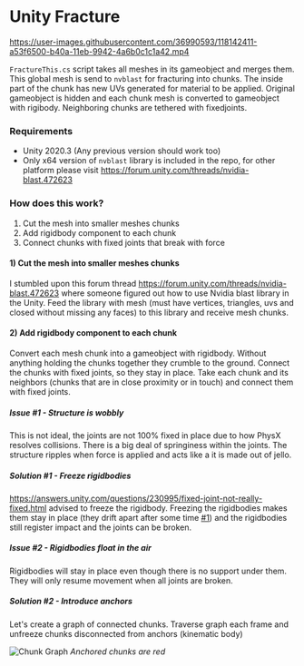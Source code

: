 # Unity Fracture
https://user-images.githubusercontent.com/36990593/118142411-a53f6500-b40a-11eb-9942-4a6b0c1c1a42.mp4

`FractureThis.cs` script takes all meshes in its gameobject and merges them. This global mesh is send to `nvblast` for fracturing into chunks. The inside part of the chunk has new UVs generated for material to be applied. Original gameobject is hidden and each chunk mesh is converted to gameobject with rigibody. Neighboring chunks are tethered with fixedjoints.

### Requirements
- Unity 2020.3 (Any previous version should work too)
- Only x64 version of `nvblast` library is included in the repo, for other platform please visit https://forum.unity.com/threads/nvidia-blast.472623

### How does this work?
1) Cut the mesh into smaller meshes chunks
2) Add rigidbody component to each chunk
3) Connect chunks with fixed joints that break with force

#### 1) Cut the mesh into smaller meshes chunks
I stumbled upon this forum thread https://forum.unity.com/threads/nvidia-blast.472623 where someone figured out how to use Nvidia blast library in the Unity. Feed the library with mesh (must have vertices, triangles, uvs and closed without missing any faces) to this library and receive mesh chunks.

#### 2) Add rigidbody component to each chunk
Convert each mesh chunk into a gameobject with rigidbody. Without anything holding the chunks together they crumble to the ground. Connect the chunks with fixed joints, so they stay in place. Take each chunk and its neighbors (chunks that are in close proximity or in touch) and connect them with fixed joints.

##### Issue #1 - Structure is wobbly 
This is not ideal, the joints are not 100% fixed in place due to how PhysX resolves collisions. There is a big deal of springiness within the joints. The structure ripples when force is applied and acts like a it is made out of jello.

##### Solution #1 - Freeze rigidbodies
https://answers.unity.com/questions/230995/fixed-joint-not-really-fixed.html advised to freeze the rigidbody. Freezing the rigidbodies makes them stay in place (they drift apart after some time [#1](https://github.com/ElasticSea/unity-fracture/pull/8)) and the rigidbodies still register impact and the joints can be broken.

##### Issue #2 - Rigidbodies float in the air
Rigidbodies will stay in place even though there is no support under them. They will only resume movement when all joints are broken.

##### Solution #2 - Introduce anchors
Let's create a graph of connected chunks. Traverse graph each frame and unfreeze chunks disconnected from anchors (kinematic body)

![Chunk Graph](https://user-images.githubusercontent.com/36990593/118148705-21d54200-b411-11eb-94f6-5c654f420df9.png)
*Anchored chunks are red*
